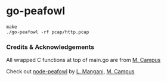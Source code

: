 # go-peafowl

```
make
./go-peafowl -rf pcap/http.pcap
```


### Credits & Acknowledgements
All wrapped C functions at top of main.go are from [M. Campus](https://github.com/kYroL01)

Check out [node-peafowl](https://github.com/lmangani/node-peafowl) by [L. Mangani](https://github.com/lmangani), [M. Campus](https://github.com/kYroL01)